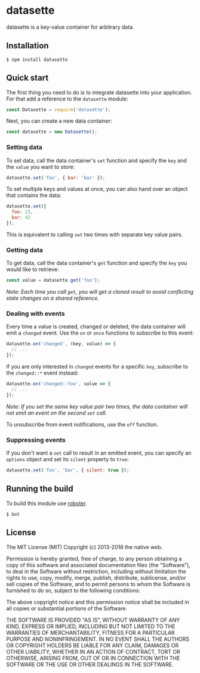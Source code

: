 # datasette

datasette is a key-value container for arbitrary data.

## Installation

```shell
$ npm install datasette
```

## Quick start

The first thing you need to do is to integrate datasette into your application. For that add a reference to the `datasette` module:

```javascript
const Datasette = require('datasette');
```

Next, you can create a new data container:

```javascript
const datasette = new Datasette();
```

### Setting data

To set data, call the data container's `set` function and specify the `key` and the `value` you want to store:

```javascript
datasette.set('foo', { bar: 'baz' });
```

To set multiple keys and values at once, you can also hand over an object that contains the data:

```javascript
datasette.set({
  foo: 23,
  bar: 42
});
```

This is equivalent to calling `set` two times with separate key value pairs.

### Getting data

To get data, call the data container's `get` function and specify the `key` you would like to retrieve:

```javascript
const value = datasette.get('foo');
```

*Note: Each time you call `get`, you will get a cloned result to avoid conflicting state changes on a shared reference.*

### Dealing with events

Every time a value is created, changed or deleted, the data container will emit a `changed` event. Use the `on` or `once` functions to subscribe to this event:

```javascript
datasette.on('changed', (key, value) => {
  // ...
});
```

If you are only interested in `changed` events for a specific `key`, subscribe to the `changed::*` event instead:

```javascript
datasette.on('changed::foo', value => {
  // ...
});
```

*Note: If you set the same key value pair two times, the data container will not emit an event on the second `set` call.*

To unsubscribe from event notifications, use the `off` function.

### Suppressing events

If you don't want a `set` call to result in an emitted event, you can specify an `options` object and set its `silent` property to `true`:

```javascript
datasette.set('foo', 'bar', { silent: true });
```

## Running the build

To build this module use [roboter](https://www.npmjs.com/package/roboter).

```shell
$ bot
```

## License

The MIT License (MIT)
Copyright (c) 2013-2018 the native web.

Permission is hereby granted, free of charge, to any person obtaining a copy of this software and associated documentation files (the "Software"), to deal in the Software without restriction, including without limitation the rights to use, copy, modify, merge, publish, distribute, sublicense, and/or sell copies of the Software, and to permit persons to whom the Software is furnished to do so, subject to the following conditions:

The above copyright notice and this permission notice shall be included in all copies or substantial portions of the Software.

THE SOFTWARE IS PROVIDED "AS IS", WITHOUT WARRANTY OF ANY KIND, EXPRESS OR IMPLIED, INCLUDING BUT NOT LIMITED TO THE WARRANTIES OF MERCHANTABILITY, FITNESS FOR A PARTICULAR PURPOSE AND NONINFRINGEMENT. IN NO EVENT SHALL THE AUTHORS OR COPYRIGHT HOLDERS BE LIABLE FOR ANY CLAIM, DAMAGES OR OTHER LIABILITY, WHETHER IN AN ACTION OF CONTRACT, TORT OR OTHERWISE, ARISING FROM, OUT OF OR IN CONNECTION WITH THE SOFTWARE OR THE USE OR OTHER DEALINGS IN THE SOFTWARE.
